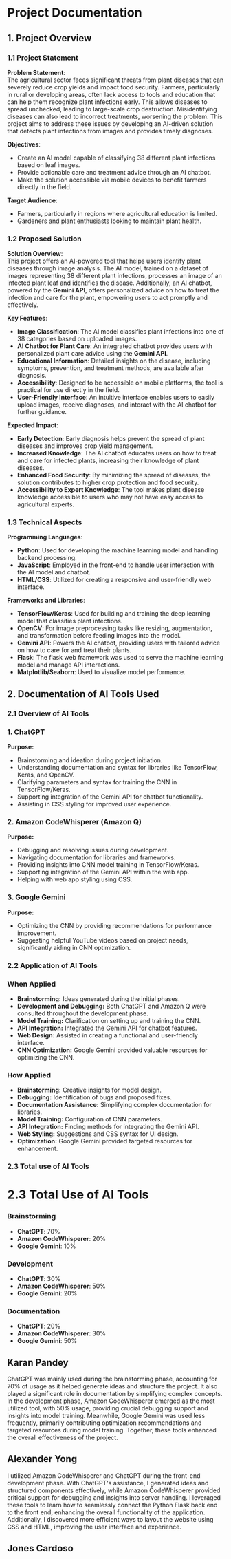 # Project Documentation

## 1. Project Overview

### 1.1 Project Statement

**Problem Statement**:  
The agricultural sector faces significant threats from plant diseases that can severely reduce crop yields and impact food security. Farmers, particularly in rural or developing areas, often lack access to tools and education that can help them recognize plant infections early. This allows diseases to spread unchecked, leading to large-scale crop destruction. Misidentifying diseases can also lead to incorrect treatments, worsening the problem. This project aims to address these issues by developing an AI-driven solution that detects plant infections from images and provides timely diagnoses.

**Objectives**:
- Create an AI model capable of classifying 38 different plant infections based on leaf images.
- Provide actionable care and treatment advice through an AI chatbot.
- Make the solution accessible via mobile devices to benefit farmers directly in the field.

**Target Audience**:
- Farmers, particularly in regions where agricultural education is limited.
- Gardeners and plant enthusiasts looking to maintain plant health.

### 1.2 Proposed Solution

**Solution Overview**:  
This project offers an AI-powered tool that helps users identify plant diseases through image analysis. The AI model, trained on a dataset of images representing 38 different plant infections, processes an image of an infected plant leaf and identifies the disease. Additionally, an AI chatbot, powered by the **Gemini API**, offers personalized advice on how to treat the infection and care for the plant, empowering users to act promptly and effectively.

**Key Features**:
- **Image Classification**: The AI model classifies plant infections into one of 38 categories based on uploaded images.
- **AI Chatbot for Plant Care**: An integrated chatbot provides users with personalized plant care advice using the **Gemini API**.
- **Educational Information**: Detailed insights on the disease, including symptoms, prevention, and treatment methods, are available after diagnosis.
- **Accessibility**: Designed to be accessible on mobile platforms, the tool is practical for use directly in the field.
- **User-Friendly Interface**: An intuitive interface enables users to easily upload images, receive diagnoses, and interact with the AI chatbot for further guidance.

**Expected Impact**:
- **Early Detection**: Early diagnosis helps prevent the spread of plant diseases and improves crop yield management.
- **Increased Knowledge**: The AI chatbot educates users on how to treat and care for infected plants, increasing their knowledge of plant diseases.
- **Enhanced Food Security**: By minimizing the spread of diseases, the solution contributes to higher crop protection and food security.
- **Accessibility to Expert Knowledge**: The tool makes plant disease knowledge accessible to users who may not have easy access to agricultural experts.

### 1.3 Technical Aspects

**Programming Languages**:
- **Python**: Used for developing the machine learning model and handling backend processing.
- **JavaScript**: Employed in the front-end to handle user interaction with the AI model and chatbot.
- **HTML/CSS**: Utilized for creating a responsive and user-friendly web interface.

**Frameworks and Libraries**:
- **TensorFlow/Keras**: Used for building and training the deep learning model that classifies plant infections.
- **OpenCV**: For image preprocessing tasks like resizing, augmentation, and transformation before feeding images into the model.
- **Gemini API**: Powers the AI chatbot, providing users with tailored advice on how to care for and treat their plants.
- **Flask**: The flask web framework was used to serve the machine learning model and manage API interactions.
- **Matplotlib/Seaborn**: Used to visualize model performance.



## 2. Documentation of AI Tools Used

### 2.1 Overview of AI Tools

### 1. ChatGPT
**Purpose:**
- Brainstorming and ideation during project initiation.
- Understanding documentation and syntax for libraries like TensorFlow, Keras, and OpenCV.
- Clarifying parameters and syntax for training the CNN in TensorFlow/Keras.
- Supporting integration of the Gemini API for chatbot functionality.
- Assisting in CSS styling for improved user experience.

### 2. Amazon CodeWhisperer (Amazon Q)
**Purpose:**
- Debugging and resolving issues during development.
- Navigating documentation for libraries and frameworks.
- Providing insights into CNN model training in TensorFlow/Keras.
- Supporting integration of the Gemini API within the web app.
- Helping with web app styling using CSS.

### 3. Google Gemini
**Purpose:**
- Optimizing the CNN by providing recommendations for performance improvement.
- Suggesting helpful YouTube videos based on project needs, significantly aiding in CNN optimization.


### 2.2 Application of AI Tools
### When Applied
- **Brainstorming:** Ideas generated during the initial phases.
- **Development and Debugging:** Both ChatGPT and Amazon Q were consulted throughout the development phase.
- **Model Training:** Clarification on setting up and training the CNN.
- **API Integration:** Integrated the Gemini API for chatbot features.
- **Web Design:** Assisted in creating a functional and user-friendly interface.
- **CNN Optimization:** Google Gemini provided valuable resources for optimizing the CNN.

### How Applied
- **Brainstorming:** Creative insights for model design.
- **Debugging:** Identification of bugs and proposed fixes.
- **Documentation Assistance:** Simplifying complex documentation for libraries.
- **Model Training:** Configuration of CNN parameters.
- **API Integration:** Finding methods for integrating the Gemini API.
- **Web Styling:** Suggestions and CSS syntax for UI design.
- **Optimization:** Google Gemini provided targeted resources for enhancement.

### 2.3 Total use of AI Tools
# 2.3 Total Use of AI Tools



### Brainstorming
- **ChatGPT**: 70%
- **Amazon CodeWhisperer**: 20%
- **Google Gemini**: 10%

### Development
- **ChatGPT**: 30%
- **Amazon CodeWhisperer**: 50%
- **Google Gemini**: 20%

### Documentation
- **ChatGPT**: 20%
- **Amazon CodeWhisperer**: 30%
- **Google Gemini**: 50%

## Karan Pandey
ChatGPT was mainly used during the brainstorming phase, accounting for 70% of usage as it helped generate ideas and structure the project. It also played a significant role in documentation by simplifying complex concepts. In the development phase, Amazon CodeWhisperer emerged as the most utilized tool, with 50% usage, providing crucial debugging support and insights into model training. Meanwhile, Google Gemini was used less frequently, primarily contributing optimization recommendations and targeted resources during model training. Together, these tools enhanced the overall effectiveness of the project.


## Alexander Yong
I utilized Amazon CodeWhisperer and ChatGPT during the front-end development phase. With ChatGPT's assistance, I generated ideas and structured components effectively, while Amazon CodeWhisperer provided critical support for debugging and insights into server handling. I leveraged these tools to learn how to seamlessly connect the Python Flask back end to the front end, enhancing the overall functionality of the application. Additionally, I discovered more efficient ways to layout the website using CSS and HTML, improving the user interface and experience.


## Jones Cardoso


